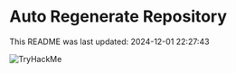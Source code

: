 # Auto Regenerate Repository

This README was last updated: 2024-12-01 22:27:43

 ![TryHackMe](https://tryhackme.com/badge/533634)